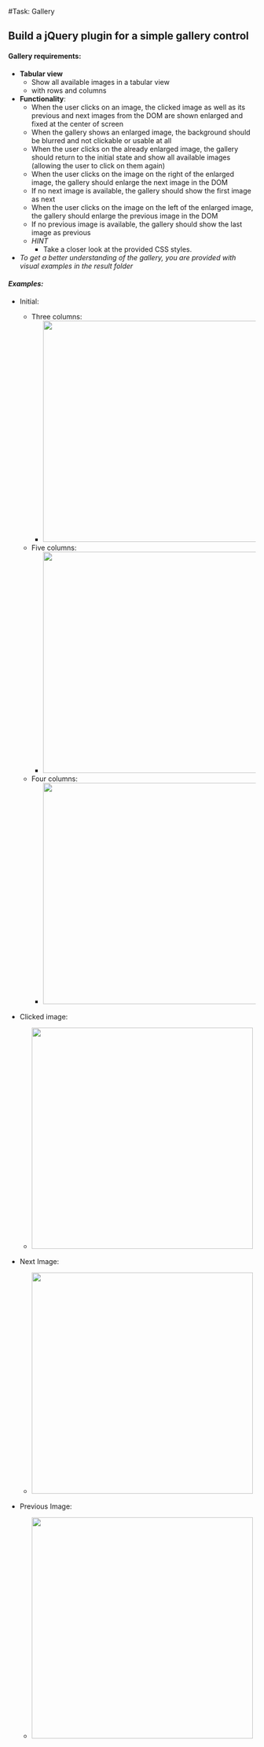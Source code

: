 #Task: Gallery
## Build a jQuery plugin for a simple gallery control

#### Gallery requirements:
  - **Tabular view**
    - Show all available images in a tabular view
    - with rows and columns
  - **Functionality**:
    - When the user clicks on an image, the clicked image as well as its previous and next images from the DOM are shown enlarged and fixed at the center of screen
    - When the gallery shows an enlarged image, the background should be blurred and not clickable or usable at all
    - When the user clicks on the already enlarged image, the gallery should return to the initial state and show all available images (allowing the user to click on them again)
    - When the user clicks on the image on the right of the enlarged image, the gallery should enlarge the next image in the DOM
    - If no next image is available, the gallery should show the first image as next
    - When the user clicks on the image on the left of the enlarged image, the gallery should enlarge the previous image in the DOM
    - If no previous image is available, the gallery should show the last image as previous
    - _HINT_
      - Take a closer look at the provided CSS styles.
- _To get a better understanding of the gallery, you are provided with visual examples in the result folder_

#### _Examples:_
- Initial:
  - Three columns:
    - <img src="result/1.1. initial-three-columns.png" width="450" />
  - Five columns:    
    - <img src="result/1.2. initial-five-columns.png" width="450" />
  - Four columns:
    - <img src="result/1.3. initial-four-columns.png" width="450" />


- Clicked image:  
  - <img src="result/2. clicked-picture.png" width="450" />
- Next Image:
  - <img src="result/3. next-picture.png" width="450" />
- Previous Image:
  - <img src="result/4. previous-picture.png" width="450" />
